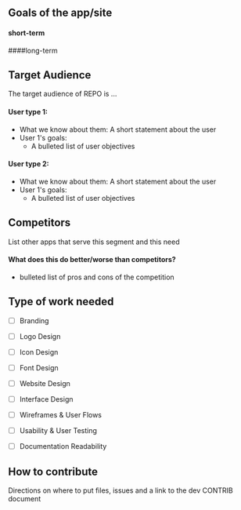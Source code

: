 ## Goals of the app/site
#### short-term
####long-term

## Target Audience
The target audience of REPO is ...

#### User type 1:
* What we know about them: A short statement about the user
* User 1's goals:
    * A bulleted list of user objectives

#### User type 2:
* What we know about them: A short statement about the user
* User 1's goals:
    * A bulleted list of user objectives

## Competitors
List other apps that serve this segment and this need
#### What does this do better/worse than competitors?
* bulleted list of pros and cons of the competition

## Type of work needed

- [ ] Branding
- [ ] Logo Design
- [ ] Icon Design
- [ ] Font Design
- [ ] Website Design
- [ ] Interface Design
- [ ] Wireframes & User Flows
- [ ] Usability & User Testing
- [ ] Documentation Readability



## How to contribute
Directions on where to put files, issues and a link to the dev CONTRIB document